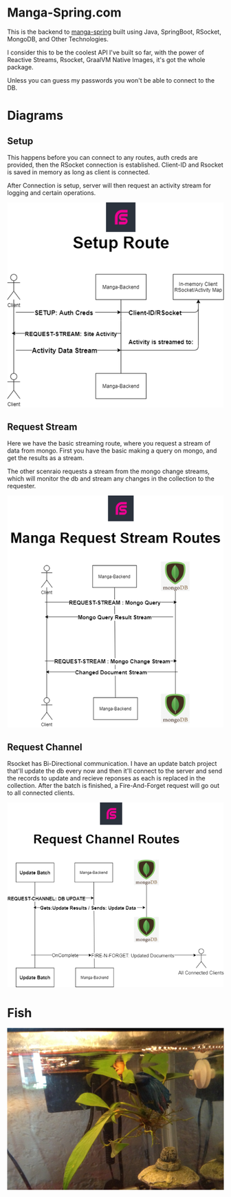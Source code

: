 # Manga-Spring.com

This is the backend to [manga-spring](www.manga-spring.com) built using Java, SpringBoot, RSocket, MongoDB, and Other Technologies.

I consider this to be the coolest API I've built so far, with the power of Reactive Streams, Rsocket, GraalVM Native Images, it's got the whole package.

Unless you can guess my passwords you won't be able to connect to the DB. 

# Diagrams

## Setup 
This happens before you can connect to any routes, auth creds are provided, then the RSocket connection is established. Client-ID and Rsocket is saved in memory as long as client is connected.

After Connection is setup, server will then request an activity stream for logging and certain operations.


![alt text](/diagrams/setup.png)

## Request Stream
Here we have the basic streaming route, where you request a stream of data from mongo. First you have the basic making a query on mongo, and get the results as a stream.

The other scenraio requests a stream from the mongo change streams, which will monitor the db and stream any changes in the collection to the requester.

![alt text](/diagrams/request-stream.png)

## Request Channel

Rsocket has Bi-Directional communication. I have an update batch project that'll update the db every now and then it'll connect to the server and send the records to update and recieve reponses as each is replaced in the collection. After the batch is finished, a Fire-And-Forget request will go out to all connected clients.

![alt text](/diagrams/channel.png)

# Fish
![alt text](fish.JPG)

